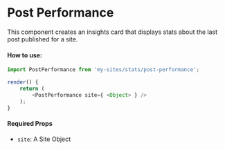 # Post Performance

This component creates an insights card that displays stats about the last post published for a site.

#### How to use:

```js
import PostPerformance from 'my-sites/stats/post-performance';

render() {
	return (
		<PostPerformance site={ <Object> } />
	);
}
```

#### Required Props

- `site`: A Site Object
